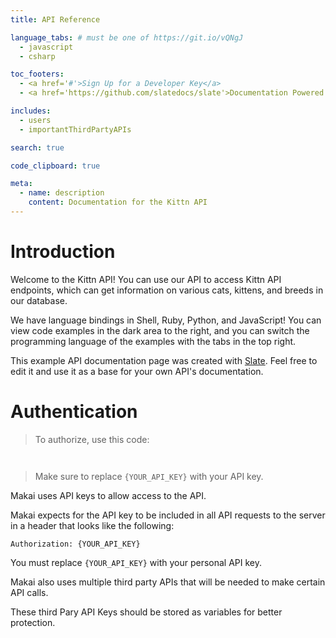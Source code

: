 ```yaml
---
title: API Reference

language_tabs: # must be one of https://git.io/vQNgJ
  - javascript
  - csharp

toc_footers:
  - <a href='#'>Sign Up for a Developer Key</a>
  - <a href='https://github.com/slatedocs/slate'>Documentation Powered by Slate</a>

includes:
  - users
  - importantThirdPartyAPIs

search: true

code_clipboard: true

meta:
  - name: description
    content: Documentation for the Kittn API
---
```


# Introduction

Welcome to the Kittn API! You can use our API to access Kittn API endpoints, which can get information on various cats, kittens, and breeds in our database.

We have language bindings in Shell, Ruby, Python, and JavaScript! You can view code examples in the dark area to the right, and you can switch the programming language of the examples with the tabs in the top right.

This example API documentation page was created with [Slate](https://github.com/slatedocs/slate). Feel free to edit it and use it as a base for your own API's documentation.

# Authentication

> To authorize, use this code:

```javascript
```

```csharp
```

> Make sure to replace `{YOUR_API_KEY}` with your API key.

Makai uses API keys to allow access to the API.

Makai expects for the API key to be included in all API requests to the server in a header that looks like the following:

`Authorization: {YOUR_API_KEY}`

<aside class="notice">
You must replace <code>{YOUR_API_KEY}</code> with your personal API key.
</aside>

Makai also uses multiple third party APIs that will be needed to make certain API calls.

<aside class="notice">
These third Pary API Keys should be stored as variables for better protection.
</aside>

